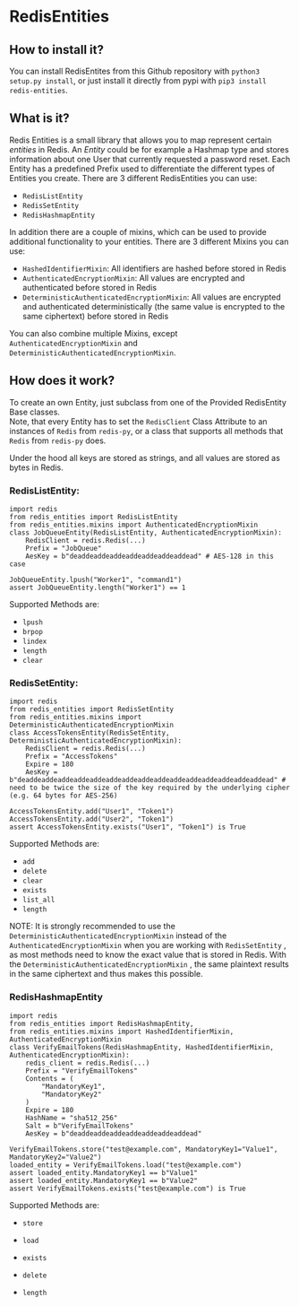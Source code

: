 # RedisEntities

## How to install it?

You can install RedisEntites from this Github repository with `python3 setup.py install`,
or just install it directly from pypi with `pip3 install redis-entities`.

## What is it?

Redis Entities is a small library that allows you to map represent certain *entities* in Redis.
An *Entity* could be for example a Hashmap type and stores information about one User that currently requested a
password reset. Each Entity has a predefined Prefix used to differentiate the different types of Entities you create.
There are 3 different RedisEntities you can use:

- `RedisListEntity`
- `RedisSetEntity`
- `RedisHashmapEntity`

In addition there are a couple of mixins, which can be used to provide additional functionality to your entities.
There are 3 different Mixins you can use:

 - `HashedIdentifierMixin`: All identifiers are hashed before stored in Redis
 - `AuthenticatedEncryptionMixin`: All values are encrypted and authenticated before stored in Redis
 - `DeterministicAuthenticatedEncryptionMixin`: All values are encrypted and authenticated deterministically (the same value is encrypted to the same ciphertext) before stored in Redis

You can also combine multiple Mixins, except `AuthenticatedEncryptionMixin` and `DeterministicAuthenticatedEncryptionMixin`.

## How does it work?

To create an own Entity, just subclass from one of the Provided RedisEntity Base classes.<br>Note, that every Entity has to set the `RedisClient` Class Attribute to an instances of `Redis` from `redis-py`, or
a class that supports all methods that `Redis` from `redis-py` does.

Under the hood all keys are stored as strings, and all values are stored as bytes in Redis.


### RedisListEntity:

```python3
import redis
from redis_entities import RedisListEntity
from redis_entities.mixins import AuthenticatedEncryptionMixin
class JobQueueEntity(RedisListEntity, AuthenticatedEncryptionMixin):
    RedisClient = redis.Redis(...)
    Prefix = "JobQueue"
    AesKey = b"deaddeaddeaddeaddeaddeaddeaddead" # AES-128 in this case

JobQueueEntity.lpush("Worker1", "command1")
assert JobQueueEntity.length("Worker1") == 1
```
Supported Methods are:
- `lpush`
- `brpop`
- `lindex`
- `length`
- `clear`




### RedisSetEntity:

```python3
import redis
from redis_entities import RedisSetEntity
from redis_entities.mixins import DeterministicAuthenticatedEncryptionMixin
class AccessTokensEntity(RedisSetEntity, DeterministicAuthenticatedEncryptionMixin):
    RedisClient = redis.Redis(...)
    Prefix = "AccessTokens"
    Expire = 180
    AesKey = b"deaddeaddeaddeaddeaddeaddeaddeaddeaddeaddeaddeaddeaddeaddeaddead" # need to be twice the size of the key required by the underlying cipher (e.g. 64 bytes for AES-256)

AccessTokensEntity.add("User1", "Token1")
AccessTokensEntity.add("User2", "Token1")
assert AccessTokensEntity.exists("User1", "Token1") is True
```
Supported Methods are:
- `add`
- `delete`
- `clear`
- `exists`
- `list_all`
- `length`

NOTE: It is strongly recommended to use the `DeterministicAuthenticatedEncryptionMixin` instead of the `AuthenticatedEncryptionMixin` when you are working with `RedisSetEntity` , as most methods need to know the exact value that is stored in Redis. With the `DeterministicAuthenticatedEncryptionMixin` , the same plaintext results in the same ciphertext and thus makes this possible. 

### RedisHashmapEntity

```python3
import redis
from redis_entities import RedisHashmapEntity, 
from redis_entities.mixins import HashedIdentifierMixin, AuthenticatedEncryptionMixin
class VerifyEmailTokens(RedisHashmapEntity, HashedIdentifierMixin, AuthenticatedEncryptionMixin):
    redis_client = redis.Redis(...)
    Prefix = "VerifyEmailTokens"
    Contents = (
        "MandatoryKey1",
        "MandatoryKey2"
    )
    Expire = 180
    HashName = "sha512_256"
    Salt = b"VerifyEmailTokens"
    AesKey = b"deaddeaddeaddeaddeaddeaddeaddead"

VerifyEmailTokens.store("test@example.com", MandatoryKey1="Value1", MandatoryKey2="Value2")
loaded_entity = VerifyEmailTokens.load("test@example.com")
assert loaded_entity.MandatoryKey1 == b"Value1"
assert loaded_entity.MandatoryKey1 == b"Value2"
assert VerifyEmailTokens.exists("test@example.com") is True
```

Supported Methods are:
- `store`

- `load`

- `exists`

- `delete`

- `length`

  

